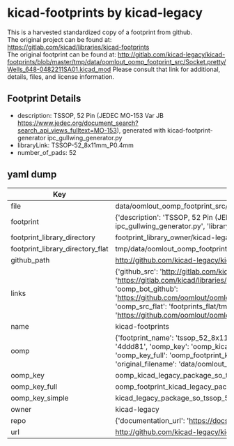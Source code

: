 # kicad-footprints by kicad-legacy  
This is a harvested standardized copy of a footprint from github.  
The original project can be found at:  
https://gitlab.com/kicad/libraries/kicad-footprints  
The original footprint can be found at:
http://gitlab.com/kicad-legacy/kicad-footprints/blob/master/tmp/data/oomlout_oomp_footprint_src/Socket.pretty/Wells_648-0482211SA01.kicad_mod
Please consult that link for additional, details, files, and license information.  
## Footprint Details
* description: TSSOP, 52 Pin (JEDEC MO-153 Var JB https://www.jedec.org/document_search?search_api_views_fulltext=MO-153), generated with kicad-footprint-generator ipc_gullwing_generator.py  
* libraryLink: TSSOP-52_8x11mm_P0.4mm  
* number_of_pads: 52  
## yaml dump  
| Key | Value |  
| --- | --- |  
| file | data/oomlout_oomp_footprint_src/kicad-footprints/Package_SO.pretty/TSSOP-52_8x11mm_P0.4mm.kicad_mod |  
| footprint | {'description': 'TSSOP, 52 Pin (JEDEC MO-153 Var JB https://www.jedec.org/document_search?search_api_views_fulltext=MO-153), generated with kicad-footprint-generator ipc_gullwing_generator.py', 'libraryLink': 'TSSOP-52_8x11mm_P0.4mm', 'number_of_pads': 52} |  
| footprint_library_directory | footprint_library_owner/kicad-legacy_kicad-footprints |  
| footprint_library_directory_flat | tmp/data/oomlout_oomp_footprint_src/footprints_flat/kicad_legacy_package_so_tssop_52_8x11mm_p0_4mm/working |  
| github_path | http://github.com/kicad-legacy/kicad-footprints/blob/master/tmp/data/oomlout_oomp_footprint_src/Package_SO.pretty/TSSOP-52_8x11mm_P0.4mm.kicad_mod |  
| links | {'github_src': 'http://gitlab.com/kicad-legacy/kicad-footprints/blob/master/tmp/data/oomlout_oomp_footprint_src/Socket.pretty/Wells_648-0482211SA01.kicad_mod', 'github_src_repo': 'https://gitlab.com/kicad/libraries/kicad-footprints', 'oomp_bot': 'tmp/data/oomlout_oomp_footprint_src/footprints/kicad_legacy_package_so_tssop_52_8x11mm_p0_4mm/working', 'oomp_bot_github': 'https://github.com/oomlout/oomlout_oomp_footprint_bot/tree/main/tmp/data/oomlout_oomp_footprint_src/footprints/kicad_legacy_package_so_tssop_52_8x11mm_p0_4mm/working', 'oomp_src_flat': 'footprints_flat/tmp/data/oomlout_oomp_footprint_src/footprints_flat/kicad_legacy_package_so_tssop_52_8x11mm_p0_4mm/working', 'oomp_src_flat_github': 'https://github.com/oomlout/oomlout_oomp_footprint_src/tree/main/tmp/data/oomlout_oomp_footprint_src/footprints_flat/kicad_legacy_package_so_tssop_52_8x11mm_p0_4mm/working'} |  
| name | kicad-footprints |  
| oomp | {'footprint_name': 'tssop_52_8x11mm_p0_4mm', 'library_name': 'package_so', 'md5': '4ddd815c40996d551f94e20f795317cd', 'md5_10': '4ddd815c40', 'md5_5': '4ddd8', 'md5_6': '4ddd81', 'oomp_key': 'oomp_kicad_legacy_package_so_tssop_52_8x11mm_p0_4mm', 'oomp_key_extra': 'oomp_footprint_kicad_legacy_package_so_tssop_52_8x11mm_p0_4mm', 'oomp_key_full': 'oomp_footprint_kicad_legacy_package_so_tssop_52_8x11mm_p0_4mm_4ddd81', 'oomp_key_simple': 'kicad_legacy_package_so_tssop_52_8x11mm_p0_4mm', 'original_filename': 'data/oomlout_oomp_footprint_src/kicad-footprints/Package_SO.pretty/TSSOP-52_8x11mm_P0.4mm.kicad_mod', 'owner_name': 'kicad_legacy'} |  
| oomp_key | oomp_kicad_legacy_package_so_tssop_52_8x11mm_p0_4mm |  
| oomp_key_full | oomp_footprint_kicad_legacy_package_so_tssop_52_8x11mm_p0_4mm |  
| oomp_key_simple | kicad_legacy_package_so_tssop_52_8x11mm_p0_4mm |  
| owner | kicad-legacy |  
| repo | {'documentation_url': 'https://docs.github.com/rest/repos/repos#get-a-repository', 'message': 'Not Found'} |  
| url | http://github.com/kicad-legacy/kicad-footprints |  

